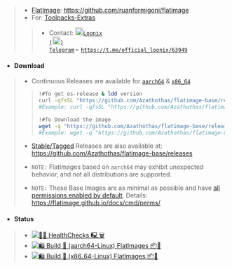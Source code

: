 > - [FlatImage](https://github.com/ruanformigoni/flatimage): https://github.com/ruanformigoni/flatimage
> - For: [Toolpacks-Extras](https://github.com/Azathothas/Toolpacks-Extras)
> > - Contact: <a href="https://t.me/official_loonix/63949"><img src="https://github.com/user-attachments/assets/2edc90b9-606e-4bfc-89f3-2a758b2f0377" width="18" height="18"><code>Loonix (<img src="https://github.com/user-attachments/assets/abc35eee-c9c9-4023-9035-d440b56cac4c" width="18" height="18">) Telegram</code></a> `➼` [`https://t.me/official_loonix/63949`](https://t.me/official_loonix/63949)

- #### Download
> - Continuous Releases are available for [`aarch64`](https://github.com/Azathothas/flatimage-base/releases/tag/aarch64) & [`x86_64`](https://github.com/Azathothas/flatimage-base/releases/tag/x86_64)
> > ```bash
> > !#To get os-release & ldd version
> > curl -qfsSL "https://github.com/Azathothas/flatimage-base/releases/download/$(uname -m)/${IMG_NAME}.txt"
> > #Example: curl -qfsSL "https://github.com/Azathothas/flatimage-base/releases/download/$(uname -m)/alpine.txt"
> >
> > !#To Download the image
> > wget -q "https://github.com/Azathothas/flatimage-base/releases/download/$(uname -m)/${IMG_NAME}.flatimage"
> > #Example: wget -q "https://github.com/Azathothas/flatimage-base/releases/download/$(uname -m)/alpine.flatimage"
> > ```
>
> - [Stable/Tagged](https://github.com/Azathothas/flatimage-base/tags) Releases are also available at: https://github.com/Azathothas/flatimage-base/releases
>
> - `NOTE:` Flatimages based on `aarch64` may exhibit unexpected behavior, and not all distributions are supported.
> - `NOTE:` These Base Images are as minimal as possible and have <ins>[all permissions enabled by default](https://flatimage.github.io/docs/cmd/perms/)</ins>. Details: https://flatimage.github.io/docs/cmd/perms/

- #### Status
> - [![🐧🧹 HealthChecks 🖳🗑️](https://github.com/Azathothas/flatimage-base/actions/workflows/healthchecks_housekeeping.yaml/badge.svg)](https://github.com/Azathothas/flatimage-base/actions/workflows/healthchecks_housekeeping.yaml)
> - [![🛍️ Build 📀 (aarch64-Linux) FlatImages 📦📀](https://github.com/Azathothas/flatimage-base/actions/workflows/build_aarch64_Linux.yaml/badge.svg)](https://github.com/Azathothas/flatimage-base/actions/workflows/build_aarch64_Linux.yaml)
> - [![🛍️ Build 📀 (x86_64-Linux) FlatImages 📦📀](https://github.com/Azathothas/flatimage-base/actions/workflows/build_x86_64_Linux.yaml/badge.svg)](https://github.com/Azathothas/flatimage-base/actions/workflows/build_x86_64_Linux.yaml)

